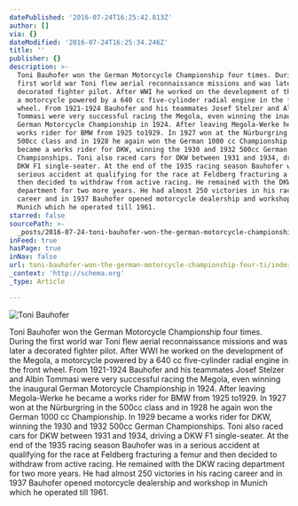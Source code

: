 ```yaml
---
datePublished: '2016-07-24T16:25:42.813Z'
author: []
via: {}
dateModified: '2016-07-24T16:25:34.246Z'
title: ''
publisher: {}
description: >-
  Toni Bauhofer won the German Motorcycle Championship four times. During the
  first world war Toni flew aerial reconnaissance missions and was later a
  decorated fighter pilot. After WWI he worked on the development of the Megola,
  a motorcycle powered by a 640 cc five-cylinder radial engine in the front
  wheel. From 1921-1924 Bauhofer and his teammates Josef Stelzer and Albin
  Tommasi were very successful racing the Megola, even winning the inaugural
  German Motorcycle Championship in 1924. After leaving Megola-Werke he became a
  works rider for BMW from 1925 to1929. In 1927 won at the Nürburgring in the
  500cc class and in 1928 he again won the German 1000 cc Championship. In 1929
  became a works rider for DKW, winning the 1930 and 1932 500cc German
  Championships. Toni also raced cars for DKW between 1931 and 1934, driving a
  DKW F1 single-seater. At the end of the 1935 racing season Bauhofer was in a
  serious accident at qualifying for the race at Feldberg fracturing a femur and
  then decided to withdraw from active racing. He remained with the DKW racing
  department for two more years. He had almost 250 victories in his racing
  career and in 1937 Bauhofer opened motorcycle dealership and workshop in
  Munich which he operated till 1961.
starred: false
sourcePath: >-
  _posts/2016-07-24-toni-bauhofer-won-the-german-motorcycle-championship-four-ti.md
inFeed: true
hasPage: true
inNav: false
url: toni-bauhofer-won-the-german-motorcycle-championship-four-ti/index.html
_context: 'http://schema.org'
_type: Article

---
```

![Toni Bauhofer](https://the-grid-user-content.s3-us-west-2.amazonaws.com/0382b6ae-b36c-4a1c-8f8c-e23282c5f1da.jpg)

Toni Bauhofer won the German Motorcycle Championship four times. During the first world war Toni flew aerial reconnaissance missions and was later a decorated fighter pilot. After WWI he worked on the development of the Megola, a motorcycle powered by a 640 cc five-cylinder radial engine in the front wheel. From 1921-1924 Bauhofer and his teammates Josef Stelzer and Albin Tommasi were very successful racing the Megola, even winning the inaugural German Motorcycle Championship in 1924\. After leaving Megola-Werke he became a works rider for BMW from 1925 to1929\. In 1927 won at the Nürburgring in the 500cc class and in 1928 he again won the German 1000 cc Championship. In 1929 became a works rider for DKW, winning the 1930 and 1932 500cc German Championships. Toni also raced cars for DKW between 1931 and 1934, driving a DKW F1 single-seater. At the end of the 1935 racing season Bauhofer was in a serious accident at qualifying for the race at Feldberg fracturing a femur and then decided to withdraw from active racing. He remained with the DKW racing department for two more years. He had almost 250 victories in his racing career and in 1937 Bauhofer opened motorcycle dealership and workshop in Munich which he operated till 1961\.